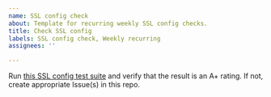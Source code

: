 ```yaml
---
name: SSL config check
about: Template for recurring weekly SSL config checks.
title: Check SSL config
labels: SSL config check, Weekly recurring
assignees: ''

---
```


Run [this SSL config test suite](https://www.ssllabs.com/ssltest/analyze.html?d=www.dewv.net) and verify that the result is an A+ rating. If not, create appropriate Issue(s) in this repo.

